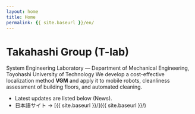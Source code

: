 ```yaml
---
layout: home
title: Home
permalink: {{ site.baseurl }}/en/
---
```


# Takahashi Group (T-lab)
System Engineering Laboratory — Department of Mechanical Engineering, Toyohashi University of Technology
We develop a cost-effective localization method **VGM** and apply it to mobile robots, cleanliness assessment of building floors, and automated cleaning.

- Latest updates are listed below (News).
- 日本語サイト → [{{ site.baseurl }}/]({{ site.baseurl }}/)

